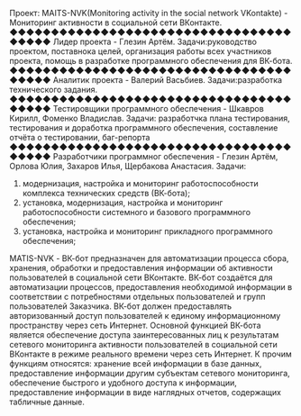 Проект: MAITS-NVK(Monitoring activity in the social network VKontakte) - Мониторинг активности в социальной сети ВКонтакте.
◆︎◆︎◆︎◆︎◆︎◆︎◆︎◆︎◆︎◆︎◆︎◆︎◆︎◆︎◆︎◆︎◆︎◆︎◆︎◆︎◆︎◆︎◆︎◆︎◆︎◆︎◆︎◆︎◆︎◆︎◆︎◆︎◆︎◆︎◆︎◆︎◆︎◆︎◆︎
Лидер проекта - Глезин Артём. 
Задачи:руководство проектом, поставнока целей, организация работы всех участников проекта, помощь в разработке программного обеспечения для ВК-бота.
◆︎◆︎◆︎◆︎◆︎◆︎◆︎◆︎◆︎◆︎◆︎◆︎◆︎◆︎◆︎◆︎◆︎◆︎◆︎◆︎◆︎◆︎◆︎◆︎◆︎◆︎◆︎◆︎◆︎◆︎◆︎◆︎◆︎◆︎◆︎◆︎◆︎◆︎◆︎
Аналитик проекта - Валерий Васьбиев. 
Задачи:разработка технического задания.
◆︎◆︎◆︎◆︎◆︎◆︎◆︎◆︎◆︎◆︎◆︎◆︎◆︎◆︎◆︎◆︎◆︎◆︎◆︎◆︎◆︎◆︎◆︎◆︎◆︎◆︎◆︎◆︎◆︎◆︎◆︎◆︎◆︎◆︎◆︎◆︎◆︎◆︎◆︎
Тестировщики программного обеспечения - Шкавров Кирилл, Фоменко Владислав.
Задачи: разработчка плана тестирования, тестирования и доработка программного обеспечения, составление отчёта о тестировании, баг-репорта
◆︎◆︎◆︎◆︎◆︎◆︎◆︎◆︎◆︎◆︎◆︎◆︎◆︎◆︎◆︎◆︎◆︎◆︎◆︎◆︎◆︎◆︎◆︎◆︎◆︎◆︎◆︎◆︎◆︎◆︎◆︎◆︎◆︎◆︎◆︎◆︎◆︎◆︎◆︎
Разработчики программног обеспечения - Глезин Артём, Орлова Юлия, Захаров Илья, Щербакова Анастасия.
Задачи:
1. модернизация, настройка и мониторинг работоспособности комплекса технических средств
(ВК-бота);
2. установка, модернизация, настройка и мониторинг работоспособности системного и базового
программного обеспечения;
3. установка, настройка и мониторинг прикладного программного обеспечения;

MATIS-NVK - ВК-бот предназначен для автоматизации процесса сбора, хранения, обработки и предоставления информации об активности пользователей в социальной сети ВКонтакте.
ВК-бот создаётся для автоматизации процессов, предоставления необходимой информации в соответствии с потребностями отдельных пользователей и групп пользователей Заказчика. ВК-бот должен предоставлять авторизованный доступ пользователей к единому информационному пространству через сеть Интернет.
Основной функцией ВК-бота является обеспечение доступа заинтересованных лиц к результатам сетевого мониторинга активности пользователей в социальной сети ВКонтакте в режиме реального времени через сеть Интернет. К прочим функциям относятся: хранение всей информации в базе данных, предоставление информации другим субъектам сетевого мониторинга, обеспечение быстрого и удобного доступа к информации, предоставление информации в виде наглядных отчетов, содержащих табличные данные.
